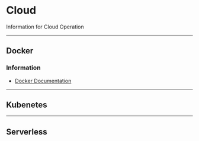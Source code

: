 # Cloud
Information for Cloud Operation

---
## Docker

### Information
- [Docker Documentation](https://docs.docker.com/)


---
## Kubenetes


---
## Serverless



